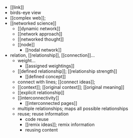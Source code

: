 - [[link]]
- birds-eye view
- [[complex web]];
- [[networked science]]
    - [[dynamic network]]
    - [[network approach]]
    - [[networked thought]]
    - [[node]]
        - [[nodal network]]
- relation, [[relationship]], [[connection]]...
    - weight...
        - [[assigned weightings]]
    - [[defined relationship]]; [[relationship strength]]
        - [[defined concept]]
    - connect with lines; [[connect ideas]];
    - [[context]]; [[original context]]; [[original meaning]]
    - [[explicit relationship]]
    - [[interconnectivity]]
        - [[interconnected pages]]
    - multiple relationships; maps all possible relationships
    - reuse; reuse information
        - code reuse
        - [[remix ideas]]; remix information
        - reusing content
